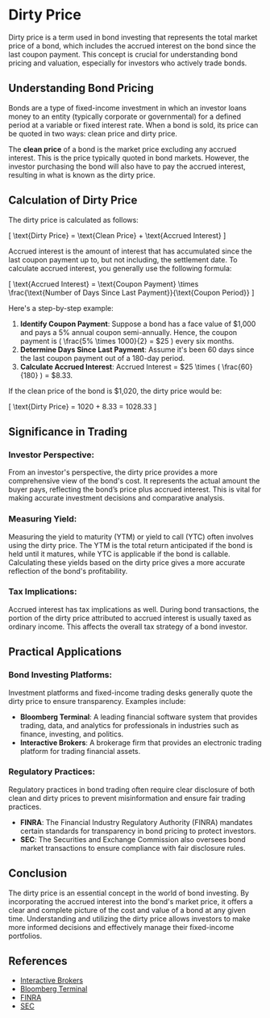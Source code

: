 # Dirty Price

Dirty price is a term used in bond investing that represents the total market price of a bond, which includes the accrued interest on the bond since the last coupon payment. This concept is crucial for understanding bond pricing and valuation, especially for investors who actively trade bonds.

## Understanding Bond Pricing

Bonds are a type of fixed-income investment in which an investor loans money to an entity (typically corporate or governmental) for a defined period at a variable or fixed interest rate. When a bond is sold, its price can be quoted in two ways: clean price and dirty price. 

The **clean price** of a bond is the market price excluding any accrued interest. This is the price typically quoted in bond markets. However, the investor purchasing the bond will also have to pay the accrued interest, resulting in what is known as the dirty price.

## Calculation of Dirty Price

The dirty price is calculated as follows:

\[ \text{Dirty Price} = \text{Clean Price} + \text{Accrued Interest} \]

Accrued interest is the amount of interest that has accumulated since the last coupon payment up to, but not including, the settlement date. To calculate accrued interest, you generally use the following formula:

\[ \text{Accrued Interest} = \text{Coupon Payment} \times \frac{\text{Number of Days Since Last Payment}}{\text{Coupon Period}} \]

Here's a step-by-step example:

1. **Identify Coupon Payment**: Suppose a bond has a face value of $1,000 and pays a 5% annual coupon semi-annually. Hence, the coupon payment is \( \frac{5\% \times 1000}{2} = \$25 \) every six months.
2. **Determine Days Since Last Payment**: Assume it's been 60 days since the last coupon payment out of a 180-day period.
3. **Calculate Accrued Interest**: Accrued Interest = \$25 \times \( \frac{60}{180} \) = \$8.33.

If the clean price of the bond is $1,020, the dirty price would be:

\[ \text{Dirty Price} = 1020 + 8.33 = 1028.33 \]

## Significance in Trading

### **Investor Perspective**:

From an investor's perspective, the dirty price provides a more comprehensive view of the bond's cost. It represents the actual amount the buyer pays, reflecting the bond’s price plus accrued interest. This is vital for making accurate investment decisions and comparative analysis.

### **Measuring Yield**:

Measuring the yield to maturity (YTM) or yield to call (YTC) often involves using the dirty price. The YTM is the total return anticipated if the bond is held until it matures, while YTC is applicable if the bond is callable. Calculating these yields based on the dirty price gives a more accurate reflection of the bond's profitability.

### **Tax Implications**:

Accrued interest has tax implications as well. During bond transactions, the portion of the dirty price attributed to accrued interest is usually taxed as ordinary income. This affects the overall tax strategy of a bond investor.

## Practical Applications

### **Bond Investing Platforms**:

Investment platforms and fixed-income trading desks generally quote the dirty price to ensure transparency. Examples include:

- **Bloomberg Terminal**: A leading financial software system that provides trading, data, and analytics for professionals in industries such as finance, investing, and politics.
- **Interactive Brokers**: A brokerage firm that provides an electronic trading platform for trading financial assets.

### **Regulatory Practices**:

Regulatory practices in bond trading often require clear disclosure of both clean and dirty prices to prevent misinformation and ensure fair trading practices.

- **FINRA**: The Financial Industry Regulatory Authority (FINRA) mandates certain standards for transparency in bond pricing to protect investors.
- **SEC**: The Securities and Exchange Commission also oversees bond market transactions to ensure compliance with fair disclosure rules.

## Conclusion

The dirty price is an essential concept in the world of bond investing. By incorporating the accrued interest into the bond's market price, it offers a clear and complete picture of the cost and value of a bond at any given time. Understanding and utilizing the dirty price allows investors to make more informed decisions and effectively manage their fixed-income portfolios.

## References

- [Interactive Brokers](https://www.interactivebrokers.com)
- [Bloomberg Terminal](https://www.bloomberg.com/professional/solution/bloomberg-terminal)
- [FINRA](https://www.finra.org)
- [SEC](https://www.sec.gov)
